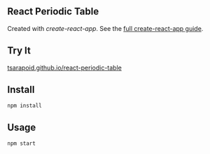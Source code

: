 React Periodic Table
---
<!--
<img src="Logotype primary.png" width="60%" height="60%" />
-->
Created with *create-react-app*. See the [full create-react-app guide](https://github.com/facebookincubator/create-react-app/blob/master/packages/react-scripts/template/README.md).


Try It
---
[tsarapoid.github.io/react-periodic-table](https://tsarapoid.github.io/react-periodic-table/)


Install
---

`npm install`



Usage
---

`npm start`
